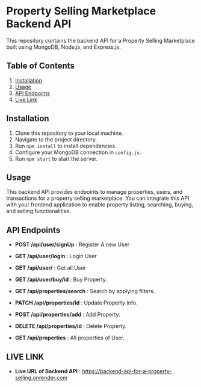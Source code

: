# Property Selling Marketplace Backend API

This repository contains the backend API for a Property Selling Marketplace built using MongoDB, Node.js, and Express.js.

## Table of Contents

1. [Installation](#installation)
2. [Usage](#usage)
3. [API Endpoints](#api-endpoints)
4. [Live Link](#live-link)


## Installation

1. Clone this repository to your local machine.
2. Navigate to the project directory.
3. Run `npm install` to install dependencies.
4. Configure your MongoDB connection in `config.js`.
5. Run `npm start` to start the server.

## Usage

This backend API provides endpoints to manage properties, users, and transactions for a property selling marketplace. 
You can integrate this API with your frontend application to enable property listing, searching, buying, and selling functionalities.

## API Endpoints

- **POST /api/user/signUp** : Register A new User
- **GET /api/user/login** : Login User
- **GET /api/user/** : Get all User
- **GET /api/user/buy/id** : Buy Property.

- **GET /api/properties/search** : Search by applying filters.
- **PATCH /api/properties/id** : Update Property Info.
- **POST /api/properties/add** : Add Property.
- **DELETE /api/properties/id** : Delete Property.
- **GET /api/properties** : All properties of User.

## LIVE LINK 
  - **Live URL of Backend API** :  https://backend-api-for-a-property-selling.onrender.com
